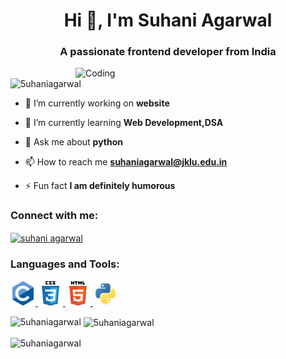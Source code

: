 <h1 align="center">Hi 👋, I'm Suhani Agarwal</h1>
<h3 align="center">A passionate frontend developer from India</h3>
<img align="right" alt="Coding" width="400" src="https://user-images.githubusercontent.com/74038190/235224431-e8c8c12e-6826-47f1-89fb-2ddad83b3abf.gif">

<p align="left"> <img src="https://komarev.com/ghpvc/?username=5uhaniagarwal&label=Profile%20views&color=0e75b6&style=flat" alt="5uhaniagarwal" /> </p>

- 🔭 I’m currently working on **website**

- 🌱 I’m currently learning **Web Development,DSA**

- 💬 Ask me about **python**

- 📫 How to reach me **suhaniagarwal@jklu.edu.in**

- ⚡ Fun fact **I am definitely humorous**

<h3 align="left">Connect with me:</h3>
<p align="left">
<a href="https://linkedin.com/in/suhani agarwal" target="blank"><img align="center" src="https://raw.githubusercontent.com/rahuldkjain/github-profile-readme-generator/master/src/images/icons/Social/linked-in-alt.svg" alt="suhani agarwal" height="30" width="40" /></a>
</p>

<h3 align="left">Languages and Tools:</h3>
<p align="left"> <a href="https://www.cprogramming.com/" target="_blank" rel="noreferrer"> <img src="https://raw.githubusercontent.com/devicons/devicon/master/icons/c/c-original.svg" alt="c" width="40" height="40"/> </a> <a href="https://www.w3schools.com/css/" target="_blank" rel="noreferrer"> <img src="https://raw.githubusercontent.com/devicons/devicon/master/icons/css3/css3-original-wordmark.svg" alt="css3" width="40" height="40"/> </a> <a href="https://www.w3.org/html/" target="_blank" rel="noreferrer"> <img src="https://raw.githubusercontent.com/devicons/devicon/master/icons/html5/html5-original-wordmark.svg" alt="html5" width="40" height="40"/> </a> <a href="https://www.python.org" target="_blank" rel="noreferrer"> <img src="https://raw.githubusercontent.com/devicons/devicon/master/icons/python/python-original.svg" alt="python" width="40" height="40"/> </a> </p>

<p><img align="left" src="https://github-readme-stats.vercel.app/api/top-langs?username=5uhaniagarwal&show_icons=true&locale=en&layout=compact" alt="5uhaniagarwal" /></p>

<p>&nbsp;<img align="center" src="https://github-readme-stats.vercel.app/api?username=5uhaniagarwal&show_icons=true&locale=en" alt="5uhaniagarwal" /></p>

<p><img align="center" src="https://github-readme-streak-stats.herokuapp.com/?user=5uhaniagarwal&" alt="5uhaniagarwal" /></p>

<!--
**5uhaniagarwal/5uhaniagarwal** is a ✨ _special_ ✨ repository because its `README.md` (this file) appears on your GitHub profile.

Here are some ideas to get you started:

- 🔭 I’m currently working on ...
- 🌱 I’m currently learning ...
- 👯 I’m looking to collaborate on ...
- 🤔 I’m looking for help with ...
- 💬 Ask me about ...
- 📫 How to reach me: ...
- 😄 Pronouns: ...
- ⚡ Fun fact: ...
-->
